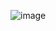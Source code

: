 ![image](https://github.com/karinz112/heart-trail-animation/assets/64262016/e637cdc9-6557-41ff-835e-3650a4755a50)
